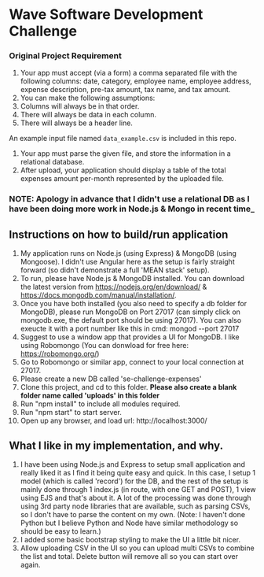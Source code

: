 # Wave Software Development Challenge

### Original Project Requirement
1. Your app must accept (via a form) a comma separated file with the following columns: date, category, employee name, employee address, expense description, pre-tax amount, tax name, and tax amount.
1. You can make the following assumptions:
 1. Columns will always be in that order.
 2. There will always be data in each column.
 3. There will always be a header line.
 
 An example input file named `data_example.csv` is included in this repo.

1. Your app must parse the given file, and store the information in a relational database.
1. After upload, your application should display a table of the total expenses amount per-month represented by the uploaded file.

### NOTE: Apology in advance that I didn't use a relational DB as I have been doing more work in Node.js & Mongo in recent time_


## Instructions on how to build/run application
1. My application runs on Node.js (using Express) & MongoDB (using Mongoose).  I didn't use Angular here as the setup is fairly straight forward (so didn't demonstrate a full 'MEAN stack' setup). 
2. To run, please have Node.js & MongoDB installed.  You can download the latest version from https://nodejs.org/en/download/ & https://docs.mongodb.com/manual/installation/.
3. Once you have both installed (you also need to specify a db folder for MongoDB), please run MongoDB on Port 27017 (can simply click on mongodb.exe, the default port should be using 27017).  You can also exeucte it with a port number like this in cmd:  mongod --port 27017
4. Suggest to use a window app that provides a UI for MongoDB.  I like using Robomongo (You can donwload for free here: https://robomongo.org/)
5. Go to Robomongo or similar app, connect to your local connection at 27017. 
6. Please create a new DB called 'se-challenge-expenses'
7. Clone this project, and cd to this folder.  __Please also create a blank folder name called 'uploads' in this folder__
8. Run "npm install" to include all modules required.
9. Run "npm start" to start server.
10. Open up any browser, and load url: http://localhost:3000/

## What I like in my implementation, and why.
1. I have been using Node.js and Express to setup small application and really liked it as I find it being quite easy and quick.  In this case, I setup 1 model (which is called 'record') for the DB, and the rest of the setup is mainly done through 1 index.js (in route, with one GET and POST), 1 view using EJS and that's about it.  A lot of the processing was done through using 3rd party node libraries that are available, such as parsing CSVs, so I don't have to parse the content on my own.  (Note: I haven't done Python but I believe Python and Node have similar methodology so should be easy to learn.)
2. I added some basic bootstrap styling to make the UI a little bit nicer.
3. Allow uploading CSV in the UI so you can upload multi CSVs to combine the list and total.  Delete button will remove all so you can start over again.
